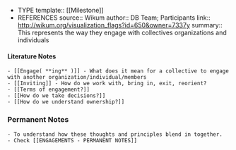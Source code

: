 - TYPE
  template:: [[Milestone]]
- REFERENCES
  source:: Wikum
  author:: DB Team; Participants
  link:: http://wikum.org/visualization_flags?id=650&owner=7337y
  summary:: This represents the way they engage with collectives organizations and individuals
#### Literature Notes
	- [[Engage( **ing** )]] - What does it mean for a collective to engage with another organization/individual/members
	- [[Inviting]] - How do we work with, bring in, exit, reorient?
	- [[Terms of engagement?]]
	- [[How do we take decisions?]]
	- [[How do we understand ownership?]]
### Permanent Notes
	- To understand how these thoughts and principles blend in together.
	- Check [[ENGAGEMENTS - PERMANENT NOTES]]